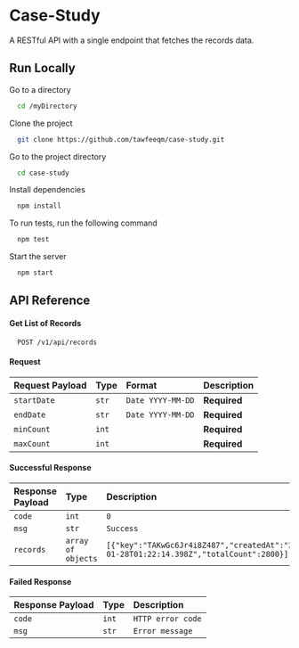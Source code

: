 
# Case-Study

A RESTful API with a single endpoint that fetches the records data.




## Run Locally

Go to a directory

```bash
  cd /myDirectory
```
Clone the project

```bash
  git clone https://github.com/tawfeeqm/case-study.git
```

Go to the project directory

```bash
  cd case-study
```

Install dependencies

```bash
  npm install
```
To run tests, run the following command

```bash
  npm test
```
Start the server

```bash
  npm start
```


## API Reference

#### Get List of Records

```http
  POST /v1/api/records
```
#### Request
| Request Payload | Type     | Format                |Description                |
| :-------- | :------- | :------------------------- | :------------------------- |
| `startDate` | `str` | `Date YYYY-MM-DD` |**Required** |
| `endDate` | `str` |  `Date YYYY-MM-DD` |**Required** |
| `minCount` | `int` |  |**Required** 
| `maxCount` | `int` |  |**Required** |


#### Successful Response
| Response Payload | Type     | Description                |
| :-------- | :------- | :------------------------- | 
| `code` | `int` | `0` |
| `msg` | `str` |  `Success` |
| `records` | `array of objects` | `[{"key":"TAKwGc6Jr4i8Z487","createdAt":"2017-01-28T01:22:14.398Z","totalCount":2800}]` | 


#### Failed Response
| Response Payload | Type     | Description                |
| :-------- | :------- | :------------------------- | 
| `code` | `int` | `HTTP error code` |
| `msg` | `str` |  `Error message` |

